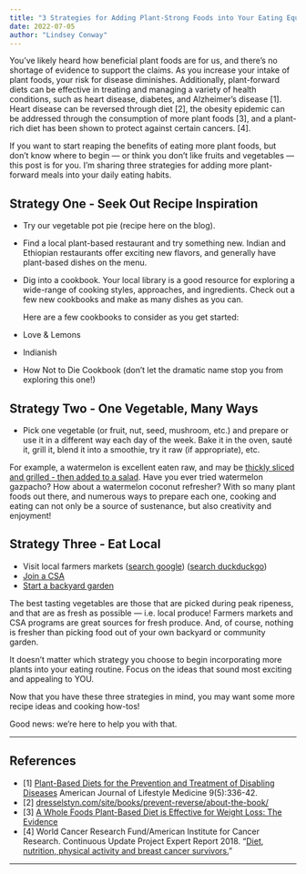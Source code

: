 ```yaml
---
title: "3 Strategies for Adding Plant-Strong Foods into Your Eating Equation"
date: 2022-07-05
author: "Lindsey Conway"
---
```


You’ve likely heard how beneficial plant foods are for us, and there’s no shortage of evidence to support the claims. As you increase your intake of plant foods, your risk for disease diminishes. Additionally, plant-forward diets can be effective in treating and managing a variety of health conditions, such as heart disease, diabetes, and Alzheimer’s disease [1]. Heart disease can be reversed through diet [2], the obesity epidemic can be addressed through the consumption of more plant foods [3], and a plant-rich diet has been shown to protect against certain cancers. [4].

If you want to start reaping the benefits of eating more plant foods, but don’t know where to begin — or think you don’t like fruits and vegetables — this post is for you. I’m sharing three strategies for adding more plant-forward meals into your daily eating habits.

## Strategy One - Seek Out Recipe Inspiration

-   Try our vegetable pot pie (recipe here on the blog).
-   Find a local plant-based restaurant and try something new. Indian and Ethiopian restaurants offer exciting new flavors, and generally have plant-based dishes on the menu.
-   Dig into a cookbook. Your local library is a good resource for exploring a wide-range of cooking styles, approaches, and ingredients. Check out a few new cookbooks and make as many dishes as you can.

    Here are a few cookbooks to consider as you get started:

-   Love & Lemons
-   Indianish
-   How Not to Die Cookbook (don’t let the dramatic name stop you from exploring this one!)

## Strategy Two - One Vegetable, Many Ways

-   Pick one vegetable (or fruit, nut, seed, mushroom, etc.) and prepare or use it in a different way each day of the week. Bake it in the oven, sauté it, grill it, blend it into a smoothie, try it raw (if appropriate), etc.

For example, a watermelon is excellent eaten raw, and may be [thickly sliced and grilled - then added to a salad](https://online.publicationprinters.com/html5/reader/production/default.aspx?edid=e6417b8f-49f0-41c5-a9b5-e53fdc6e0040&isshared=true&pnum=13). Have you ever tried watermelon gazpacho? How about a watermelon coconut refresher? With so many plant foods out there, and numerous ways to prepare each one, cooking and eating can not only be a source of sustenance, but also creativity and enjoyment!

## Strategy Three - Eat Local

-   Visit local farmers markets ([search google](https://www.google.com/search?q=farmers%20markets%20near%20me)) ([search duckduckgo](https://duckduckgo.com/?q=farmers%20markets%20near%20me&t=ffab))
-   [Join a CSA](https://www.localharvest.org/csa/)
-   [Start a backyard garden](https://charlesdowding.co.uk/)

The best tasting vegetables are those that are picked during peak ripeness, and that are as fresh as possible — i.e. local produce! Farmers markets and CSA programs are great sources for fresh produce. And, of course, nothing is fresher than picking food out of your own backyard or community garden.

It doesn’t matter which strategy you choose to begin incorporating more plants into your eating routine. Focus on the ideas that sound most exciting and appealing to YOU.

Now that you have these three strategies in mind, you may want some more recipe ideas and cooking how-tos!

Good news: we’re here to help you with that.

---

## References

-   [1] [Plant-Based Diets for the Prevention and Treatment of Disabling Diseases](http://ajl.sagepub.com/content/9/5/336) American Journal of Lifestyle Medicine 9(5):336-42.
-   [2] [dresselstyn.com/site/books/prevent-reverse/about-the-book/](https://www.dresselstyn.com/site/books/prevent-reverse/about-the-book/)
-   [3] [A Whole Foods Plant-Based Diet is Effective for Weight Loss: The Evidence](https://journals.sagepub.com/doi/full/10.1177/1559827620912400)
-   [4] World Cancer Research Fund/American Institute for Cancer Research. Continuous Update Project Expert Report 2018. “[Diet, nutrition, physical activity and breast cancer survivors.](https://www.wcrf.org/dietandcancer/about)”

---
